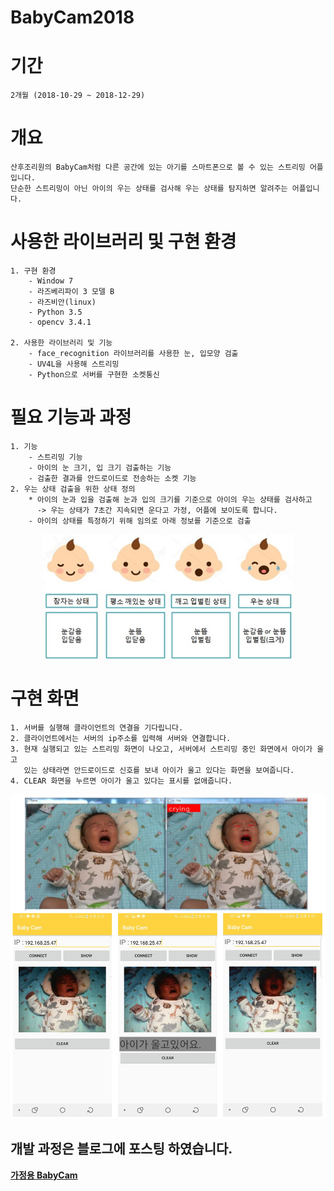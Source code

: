 # BabyCam2018

# 기간
    2개월 (2018-10-29 ~ 2018-12-29)
    
    
    
# 개요
    산후조리원의 BabyCam처럼 다른 공간에 있는 아기를 스마트폰으로 볼 수 있는 스트리밍 어플입니다.
    단순한 스트리밍이 아닌 아이의 우는 상태를 검사해 우는 상태를 탐지하면 알려주는 어플입니다.
    
    
    
# 사용한 라이브러리 및 구현 환경
    1. 구현 환경
        - Window 7
        - 라즈베리파이 3 모델 B
        - 라즈비안(linux)
        - Python 3.5
        - opencv 3.4.1
        
    2. 사용한 라이브러리 및 기능
        - face_recognition 라이브러리를 사용한 눈, 입모양 검출
        - UV4L을 사용해 스트리밍
        - Python으로 서버를 구현한 소켓통신



# 필요 기능과 과정
    1. 기능
        - 스트리밍 기능
        - 아이의 눈 크기, 입 크기 검출하는 기능
        - 검출한 결과를 안드로이드로 전송하는 소켓 기능
    2. 우는 상태 검출을 위한 상태 정의
        * 아이의 눈과 입을 검출해 눈과 입의 크기를 기준으로 아이의 우는 상태를 검사하고
          -> 우는 상태가 7초간 지속되면 운다고 가정, 어플에 보이도록 합니다.
        - 아이의 상태를 특정하기 위해 임의로 아래 정보를 기준으로 검출
<div align="center">
    <img src="./image/babycam_preview_1.jpg", width="400">
</div>



# 구현 화면
    1. 서버를 실행해 클라이언트의 연결을 기다립니다.
    2. 클라이언트에서는 서버의 ip주소를 입력해 서버와 연결합니다.
    3. 현재 실행되고 있는 스트리밍 화면이 나오고, 서버에서 스트리밍 중인 화면에서 아이가 울고
       있는 상태라면 안드로이드로 신호를 보내 아이가 울고 있다는 화면을 보여줍니다.
    4. CLEAR 화면을 누르면 아이가 울고 있다는 표시를 없애줍니다. 
<div align="center">
    <img src="./image/babycam_preview_2.jpg", width="700">
</div>



##  개발 과정은 블로그에 포스팅 하였습니다.
[**가정용 BabyCam**](https://blog.naver.com/rhrkdfus/221410343689)
